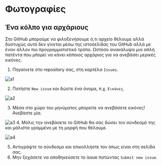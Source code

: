 # Φωτογραφίες

## Ένα κόλπο για αρχάριους
Στο GitHub μπορούμε να φιλοξενήσουμε ό,τι αρχείο θέλουμε αλλά δυστυχώς αυτό δεν γίνεται μέσω της ιστοσελίδας του GitHub αλλά με έναν άλλον πιο προγραμματιστικό τρόπο.
Ωστόσο ανακάλυψα μια απλή πατέντα που μπορεί να κάνει κάποιος αρχάριος για να ανεβάσει μερικές εικόνες.

1. Πηγαίνετε στο repository σας, στη καρτέλα `Issues`.

![a1](https://cloud.githubusercontent.com/assets/5426751/10549504/27e16f32-744a-11e5-9a37-b5edd02c1579.png)

2. Πατήστε `New issue` και δώστε ένα όνομα, π.χ. `Εικόνες`.
 
![a2](https://cloud.githubusercontent.com/assets/5426751/10549505/27eaec6a-744a-11e5-88f3-e15f5f2caf0f.png)

3. Μέσα στο χώρο του μηνύματος μπορείτε να ανεβάσετε εικόνες! Ανεβάστε μία.

![a3](https://cloud.githubusercontent.com/assets/5426751/10549506/27ee17dc-744a-11e5-9c07-aa3bf74e5b08.png)
4. Μόλις την ανεβάσετε το GitHub θα σας δώσει τον σύνδεσμό της και μάλιστα γραμμένο με τη μορφή που θέλουμε. 

![a4](https://cloud.githubusercontent.com/assets/5426751/10549507/27f0faba-744a-11e5-98c5-5b32fc2f8f26.png)

5. Αντιγράψτε το σύνδεσμο και επικολλήστε τον όπως είναι στη σελίδα σας.
6. Μην ξεχάσετε να αποθηκεύσετε το issue πατώντας `Submit new issue`.

